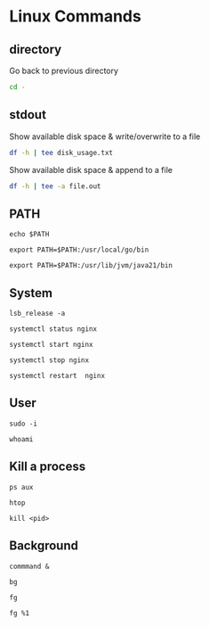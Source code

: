 # Linux Commands

## directory

Go back to previous directory
```sh
cd -
```

## stdout

Show available disk space & write/overwrite to a file
```sh
df -h | tee disk_usage.txt
```

Show available disk space & append to a file
```sh
df -h | tee -a file.out
```

## PATH

```shell
echo $PATH
```

```shell
export PATH=$PATH:/usr/local/go/bin
```

```shell
export PATH=$PATH:/usr/lib/jvm/java21/bin
```

## System

```shell
lsb_release -a
```

```shell
systemctl status nginx
```

```shell
systemctl start nginx
```

```shell
systemctl stop nginx
```

```shell
systemctl restart  nginx
```

## User

```shell
sudo -i
```

```shell
whoami
```

## Kill a process

```shell
ps aux
```

```shell
htop
```

```shell
kill <pid>
```

## Background

```shell
commmand &
```

```shell
bg
```

```shell
fg
```

```shell
fg %1
```
